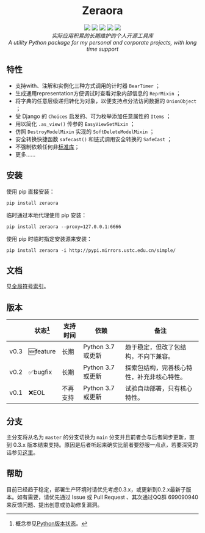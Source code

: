 <h1 align="center" style="padding-top: 32px">Zeraora</h1>

<div align="center">
    <a href="https://docs.python.org/zh-cn/3/whatsnew/index.html"><img src="https://img.shields.io/pypi/pyversions/zeraora?logo=python&logoColor=yellow"></a>
    <a href="https://en.wikipedia.org/wiki/MIT_License"><img src="https://img.shields.io/pypi/l/Zeraora?color=purple"></a>
    <a href="https://pypi.org/project/Zeraora/"><img src="https://img.shields.io/pypi/v/zeraora?color=darkgreen"></a>
    <a href=""><img src="https://img.shields.io/pypi/dm/zeraora?color=C72777"></a>
    <a href=""><img src="https://img.shields.io/pypi/status/Zeraora"></a>
    <!--a href=""><img src="https://img.shields.io/conda/v/conda-forge/zeraora"></a-->
</div>
<div align="center">
    <i>实际应用积累的长期维护的个人开源工具库</i>
    <br>
    <i>A utility Python package for my personal and corporate projects, with long time support</i>
</div>

## 特性

- 支持with、注解和实例化三种方式调用的计时器 `BearTimer` ；
- 生成通用representation方便调试时查看对象内部信息的 `ReprMixin` ；
- 将字典的任意层级递归转化为对象，以便支持点分法访问数据的 `OnionObject` ；
- 受 Django 的 `Choices` 启发的、可为枚举添加任意属性的 `Items` ；
- 用以简化 `.as_view()` 传参的 `EasyViewSetMixin` ；
- 仿照 `DestroyModelMixin` 实现的 `SoftDeleteModelMixin` ；
- 安全转换快捷函数 `safecast()` 和链式调用安全转换的 `SafeCast` ；
- 不强制依赖任何非[标准库](https://docs.python.org/zh-cn/3/library/index.html)；
- 更多……

## 安装

使用 pip 直接安装：

```shell
pip install zeraora
```

临时通过本地代理使用 pip 安装：

```shell
pip install zeraora --proxy=127.0.0.1:6666
```

使用 pip 时临时指定安装源来安装：

```shell
pip install zeraora -i http://pypi.mirrors.ustc.edu.cn/simple/
```

## 文档

见[全局符号索引](./docs/README.md)。

## 版本

|      | 状态[^1] | 支持时间 | 依赖              | 备注                                       |
| ---- | -------- | -------- | ----------------- | ------------------------------------------ |
| v0.3 | 🆕feature | 长期     | Python 3.7 或更新 | 趋于稳定，但改了包结构，不向下兼容。       |
| v0.2 | ✅bugfix  | 长期     | Python 3.7 或更新 | 探索包结构，完善核心特性，补充非核心特性。 |
| v0.1 | ❌EOL     | 不再支持 | Python 3.7 或更新 | 试验自动部署，只有核心特性。               |

[^1]: 概念参见[Python版本状态](https://devguide.python.org/versions/#status-key)。

## 分支

主分支将从名为 `master` 的分支切换为 `main` 分支并且前者会与后者同步更新，直到 0.3.x 版本结束支持。原因是后者听起来确实比前者要舒服一点点，若要深究的话参见[这里](https://stackoverflow.com/a/65021103)。

## 帮助

目前已经趋于稳定，部署生产环境时请优先考虑0.3.x，或更新到0.2.x最新子版本。如有需要，请优先通过 Issue 或 Pull Request 、其次通过QQ群 699090940 来反馈问题、提出创意或协助修复漏洞。
